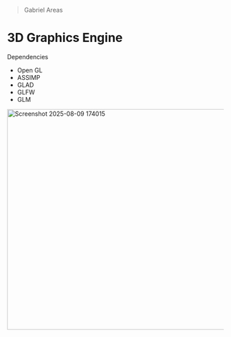 >Gabriel Areas 
# 3D Graphics Engine 
Dependencies 
- Open GL
- ASSIMP
- GLAD
- GLFW
- GLM

  
<img width="512" height="512" alt="Screenshot 2025-08-09 174015" src="https://github.com/user-attachments/assets/5d675757-cd5b-4684-930a-3f4287d60f87" />

